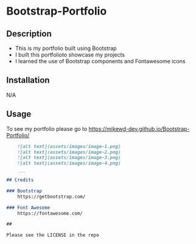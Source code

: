 # Bootstrap-Portfolio

## Description

- This is my portfolio built using Bootstrap
- I built this portfolioto showcase my projects
- I learned the use of Bootstrap components and Fontawesome icons

## Installation

N/A



## Usage

To see my portfolio please go to https://mikewd-dev.github.io/Bootstrap-Portfolio/

```md
    ![alt text](assets/images/image-1.png)
    ![alt text](assets/images/image-2.png)
    ![alt text](assets/images/image-3.png)
    ![alt text](assets/images/image-4.png)

    ```
## Credits

### Bootstrap
    https://getbootstrap.com/

### Font Awesome
    https://fontawesome.com/

##

Please see the LICENSE in the repo
